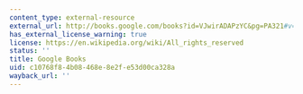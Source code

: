 ```yaml
---
content_type: external-resource
external_url: http://books.google.com/books?id=VJwirADAPzYC&pg=PA321#v=onepage
has_external_license_warning: true
license: https://en.wikipedia.org/wiki/All_rights_reserved
status: ''
title: Google Books
uid: c10768f8-4b08-468e-8e2f-e53d00ca328a
wayback_url: ''
---
```

